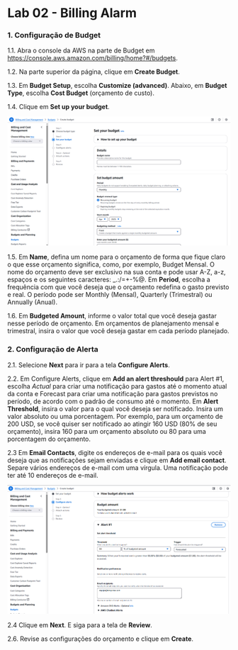 # Lab 02 - Billing Alarm


### 1. Configuração de Budget

1.1. Abra o console da AWS na parte de Budget em https://console.aws.amazon.com/billing/home?#/budgets.

1.2. Na parte superior da página, clique em **Create Budget**.

1.3. Em  **Budget Setup**, escolha **Customize (advanced)**. Abaixo, em **Budget Type**, escolha **Cost Budget** (orçamento de custo).

1.4. Clique em **Set up your budget**.

![Image 01](lab-02-billing-01.png)

1.5. Em **Name**, defina um nome para o orçamento de forma que fique claro o que esse orçamento significa, como, por exemplo, Budget Mensal. O nome do orçamento deve ser exclusivo na sua conta e pode usar A-Z, a-z, espaços e os seguintes caracteres: _.:/=+-%@. Em **Period**, escolha a frequência com que você deseja que o orçamento redefina o gasto previsto e real. O período pode ser Monthly (Mensal), Quarterly (Trimestral) ou Annually (Anual). 


1.6. Em **Budgeted Amount**, informe o valor total que você deseja gastar nesse período de orçamento. Em orçamentos de planejamento mensal e trimestral, insira o valor que você deseja gastar em cada período planejado.


### 2. Configuração de Alerta
 
2.1. Selecione **Next** para ir para a tela **Configure Alerts**.

2.2. Em Configure Alerts, clique em **Add an alert threshould** para Alert #1, escolha *Actual* para criar uma notificação para gastos até o momento atual da conta e Forecast para criar uma notificação para gastos previstos no período, de acordo com o padrão de consumo até o momento. Em **Alert Threshold**, insira o valor para o qual você deseja ser notificado. Insira um valor absoluto ou uma porcentagem. Por exemplo, para um orçamento de 200 USD, se você quiser ser notificado ao atingir 160 USD (80% de seu orçamento), insira 160 para um orçamento absoluto ou 80 para uma porcentagem do orçamento.

2.3 Em **Email Contacts**, digite os endereços de e-mail para os quais você deseja que as notificações sejam enviadas e clique em **Add email contact**. Separe vários endereços de e-mail com uma vírgula. Uma notificação pode ter até 10 endereços de e-mail.

![Image 02](lab-02-billing-02.png)


2.4 Clique em **Next**. E siga para a tela de **Review**.

2.6. Revise as configurações do orçamento e clique em **Create**.

